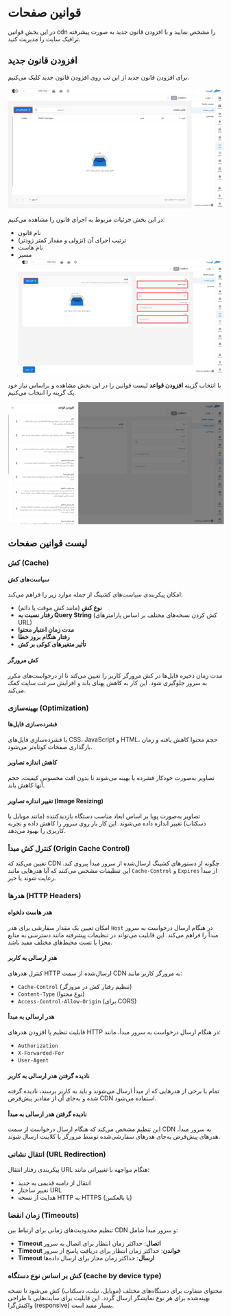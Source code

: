# قوانین صفحات

در این بخش قوانین cdn را مشخص نمایید و با افزودن قانون جدید به صورت پیشرفته ترافیک سایت را مدیریت کنید.

## افزودن قانون جدید

برای افزودن قانون جدید از این تب روی افزودن قانون جدید کلیک می‌کنیم.

![CDN: cdn rules](../img/cdn-rules.png)

در این بخش جزئیات مربوط به اجرای قانون را مشاهده می‌کنیم:

- نام قانون
- ترتیب اجرای آن (نزولی و مقدار کمتر زودتر)
- نام هاست
- مسیر
  ![CDN: cdn rules new](../img/cdn-rules-new.png)

با انتخاب گزینه **افزودن قواعد** لیست قوانین را در این بخش مشاهده و براساس نیاز خود یک گزینه را انتخاب می‌کنیم.

![CDN: cdn rules new list](../img/cdn-rules-new-list.png)

## لیست قوانین صفحات

### کش (Cache)

#### سیاست‌های کش

امکان پیکربندی سیاست‌های کشینگ از جمله موارد زیر را فراهم می‌کند:

- **نوع کش** (مانند کش موقت یا دائم)
- **رفتار نسبت به Query String** (کش کردن نسخه‌های مختلف بر اساس پارامترهای URL)
- **مدت زمان اعتبار محتوا**
- **رفتار هنگام بروز خطا**
- **تأثیر متغیرهای کوکی بر کش**

#### کش مرورگر

مدت زمان ذخیره فایل‌ها در کش مرورگر کاربر را تعیین می‌کند تا از درخواست‌های مکرر به سرور جلوگیری شود. این کار به کاهش پهنای باند و افزایش سرعت سایت کمک می‌کند.

### بهینه‌سازی (Optimization)

#### فشرده‌سازی فایل‌ها

با فشرده‌سازی فایل‌های CSS، JavaScript و HTML، حجم محتوا کاهش یافته و زمان بارگذاری صفحات کوتاه‌تر می‌شود.

#### کاهش اندازه تصاویر

تصاویر به‌صورت خودکار فشرده یا بهینه می‌شوند تا بدون افت محسوس کیفیت، حجم آنها کاهش یابد.

#### تغییر اندازه تصاویر (Image Resizing)

تصاویر به‌صورت پویا بر اساس ابعاد مناسب دستگاه بازدیدکننده (مانند موبایل یا دسکتاپ) تغییر اندازه داده می‌شوند. این کار بار روی سرور را کاهش داده و تجربه کاربری را بهبود می‌دهد.

### کنترل کش مبدأ (Origin Cache Control)

تعیین می‌کند که CDN چگونه از دستورهای کشینگ ارسال‌شده از سرور مبدأ پیروی کند. این تنظیمات مشخص می‌کنند که آیا هدرهایی مانند `Cache-Control` و `Expires` از مبدأ رعایت شوند یا خیر.

### هدرها (HTTP Headers)

#### هدر هاست دلخواه

امکان تعیین یک مقدار سفارشی برای هدر `Host` در هنگام ارسال درخواست به سرور مبدأ را فراهم می‌کند. این قابلیت می‌تواند در تنظیمات پیشرفته مانند دسترسی به منابع مجزا یا تست محیط‌های مختلف مفید باشد.

#### هدر ارسالی به کاربر

کنترل هدرهای HTTP ارسال‌شده از سمت CDN به مرورگر کاربر مانند:

- `Cache-Control` (تنظیم رفتار کش در مرورگر)
- `Content-Type` (نوع محتوا)
- `Access-Control-Allow-Origin` (برای CORS)

#### هدر ارسالی به مبدأ

قابلیت تنظیم یا افزودن هدرهای HTTP در هنگام ارسال درخواست به سرور مبدأ، مانند:

- `Authorization`
- `X-Forwarded-For`
- `User-Agent`

#### نادیده‌ گرفتن هدر ارسالی به کاربر

تمام یا برخی از هدرهایی که از مبدأ ارسال می‌شوند و باید به کاربر برسند، نادیده گرفته شده و به‌جای آن از مقادیر پیش‌فرض CDN استفاده می‌شود.

#### نادیده‌ گرفتن هدر ارسالی به مبدأ

این تنظیم مشخص می‌کند که هنگام ارسال درخواست از سمت CDN به سرور مبدأ، هدرهای پیش‌فرض به‌جای هدرهای سفارشی‌شده توسط مرورگر یا کلاینت ارسال شوند.

### انتقال نشانی (URL Redirection)

پیکربندی رفتار انتقال URL هنگام مواجهه با تغییراتی مانند:

- انتقال از دامنه قدیمی به جدید
- تغییر ساختار URL
- هدایت از نسخه HTTP به HTTPS (یا بالعکس)

### زمان انقضا (Timeouts)

تنظیم محدودیت‌های زمانی برای ارتباط بین CDN و سرور مبدأ شامل:

- **Timeout اتصال**: حداکثر زمان انتظار برای اتصال به سرور
- **Timeout خواندن**: حداکثر زمان انتظار برای دریافت پاسخ از سرور
- **Timeout ارسال**: حداکثر زمان مجاز برای ارسال داده‌ها

### کش بر اساس نوع دستگاه (cache by device type)

محتوای متفاوت برای دستگاه‌های مختلف (موبایل، تبلت، دسکتاپ) کش می‌شود تا نسخه بهینه‌شده برای هر نوع نمایشگر ارسال گردد. این قابلیت برای سایت‌هایی با طراحی واکنش‌گرا (responsive) بسیار مفید است.
